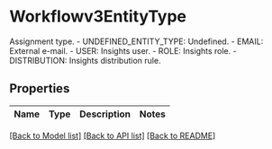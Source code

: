 # Workflowv3EntityType

Assignment type.   - UNDEFINED_ENTITY_TYPE: Undefined.  - EMAIL: External e-mail.  - USER: Insights user.  - ROLE: Insights role.  - DISTRIBUTION: Insights distribution rule.

## Properties

Name | Type | Description | Notes
------------ | ------------- | ------------- | -------------

[[Back to Model list]](../README.md#documentation-for-models) [[Back to API list]](../README.md#documentation-for-api-endpoints) [[Back to README]](../README.md)


